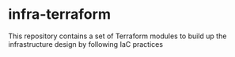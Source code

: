 # infra-terraform
This repository contains a set of Terraform modules to build up the infrastructure design by following IaC practices
